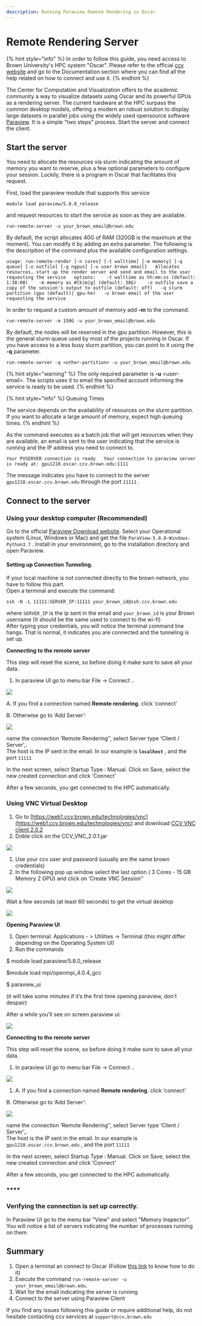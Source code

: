 ```yaml
---
description: Running Paraview Remote Rendering in Oscar
---
```


# Remote Rendering Server

{% hint style="info" %}
In order to follow this guide, you need access to Brown University's HPC system "Oscar". Please refer to the official [ccv website](https://ccv.brown.edu/) and go to the Documentation section where you can find all the help related on how to connect and use it.
{% endhint %}

The Center for Computation and Visualization offers to the academic community a way to visualize datasets using Oscar and its powerful GPUs as a rendering server. The current hardware at the HPC surpass the common desktop models, offering a modern an robust solution to display large datasets in parallel jobs using the widely used  opensource software [Paraview](https://www.paraview.org/). It is a simple "two steps" process. Start the server and connect the client.



## Start the server

You need to allocate the resources via slurm indicating the amount of memory you want to reserve, plus a few optional parameters to configure your session. Luckily, there is a program in Oscar that facilitates this request.

First, load the paraview module that supports this service

`module load paraview/5.8.0_release`

and request resources to start the service as soon as they are available.

`run-remote-server -u your_brown_email@brown.edu`

By default, the script allocates 40G of RAM \(320GB is the maximum at the moment\). You can modify it by adding an extra parameter. The following is the description of the command plus the available configuration settings.

`usage: run-remote-render [-n cores] [-t walltime] [-m memory] [-q queue] [-o outfile] [-g ngpus] [-u user brown email]  
Allocates resources, start up the render server and send and email to the user requesting the service  
options:   
-t walltime as hh:mm:ss (default: 1:30:00)   
-m memory as #[k|m|g] (default: 30G)   
-o outfile save a copy of the session's output to outfile (default: off)  
-q slurm partition (gpu (default)| gpu-he)  
-u brown email of the user requesting the service`

In order to request a custom amount of memory add **-m** to the command.

`run-remote-server -m 150G -u your_brown_email@brown.edu`

By default, the nodes will be reserved in the gpu partition. However, this is the general slurm queue used by most of the projects running in Oscar. If you have access to a  less busy slurm partition, you can point to it using the **-q** parameter.

`run-remote-server -q <other-partition> -u your_brown_email@brown.edu`

{% hint style="warning" %}
The only required parameter is **-u** &lt;user-email&gt;. The scripts uses it to email  the specified account informing the service is ready to be used.
{% endhint %}

{% hint style="info" %}
Queuing Times

The service depends on the availability of resources on the slurm partition. If you want to allocate a large amount of memory, expect high queuing times. 
{% endhint %}

As the command executes as a batch job that will get resources when they are available, an email is sent to the user indicating that the service is running and the IP address you need to connect to. 

`Your PVSERVER connection is ready  
 Your connection to paraview server is ready at: gpu1210.oscar.ccv.brown.edu:1111`  
  
The message indicates you have to connect to the server `gpu1210.oscar.ccv.brown.edu` through the port `11111` . 

## Connect to the server

### **Using your desktop computer \(Recommended\)**

Go to the official [Paraview Download website](https://www.paraview.org/download/). Select your Operational system \(Linux, Windows or Mac\) and get the file `ParaView-5.8.0-Windows-Python3.7` . Install in your environment, go to the installation directory and open Paraview.

#### Setting up Connection Tunneling.

If your local machine is not connected directly to the brown network, you have to follow this part.  
Open a terminal and execute the command:

`ssh -N -L 11111:SERVER_IP:11111 your_brown_id@ssh.ccv.brown.edu`

where `SERVER_IP` is the ip sent in the email and `your_brown_id` is your Brown username \(It should be the same used to connect to the wi-fi\)  
After typing  your credentials, you will notice the terminal command line hangs. That is normal, it indicates you are connected and the tunneling is set up.

**Connecting to the remote server**

This step will reset the scene, so before doing it make sure to save all your data.

1. In paraview UI go to menu bar File -&gt; Connect ..

![](../.gitbook/assets/4.png)

A. If you find a connection named **Remote rendering**. click ‘connect’

B. Otherwise go to ‘Add Server’:

![](../.gitbook/assets/5.png)

name the connection ‘Remote Rendering’’, select Server type ‘Client / Server’,**.**  
The host is the IP sent in the email. In our example is **`localhost`** , and the port `11111`

In the next screen, select Startup Type : Manual. Click on Save, select the new created connection and click ‘Connect’

 After a few seconds, you get connected to the HPC automatically.

### Using  VNC Virtual Desktop

1.  Go to [https://web1.ccv.brown.edu/technologies/vnc](https://web1.ccv.brown.edu/technologies/vnc) and download [CCV VNC client 2.0.2](https://brownbox.brown.edu/download.php?hash=fe8b9a93)
2. Doble click on the CCV\_VNC\_2.0.1.jar

![](../.gitbook/assets/0.png)

1. Use your ccv user and password \(usually are the same brown credentials\)
2. In the following pop up window select the last option \( 3 Cores - 15 GB Memory 2 GPU\) and click on ‘Create VNC Session’’

![](../.gitbook/assets/1.png)

 Wait a few seconds \(at least 60 seconds\) to get the virtual desktop

![](../.gitbook/assets/2.png)

**Opening Paraview UI**

1. Open terminal: Applications - &gt; Utilities -&gt; Terminal \(this might differ depending on the Operating System UI\)
2. Run the commands

$ module load paraview/5.8.0\_release

$module load mpi/openmpi\_4.0.4\_gcc

 $ paraview\_ui

\(it will take some minutes if it’s the first time opening paraview, don't despair\)

 After a while you’ll see on screen paraview ui:

![](../.gitbook/assets/3.png)

**Connecting to the remote server**

This step will reset the scene, so before doing it make sure to save all your data.

1. In paraview UI go to menu bar File -&gt; Connect ..

![](../.gitbook/assets/4.png)

1. A. If you find a connection named **Remote rendering**. click ‘connect’

B. Otherwise go to ‘Add Server’:

![](../.gitbook/assets/5.png)

name the connection ‘Remote Rendering’’, select Server type ‘Client / Server’,**.**  
The host is the IP sent in the email. In our example is `gpu1210.oscar.ccv.brown.edu`  , and the port `11111`

In the next screen, select Startup Type : Manual. Click on Save, select the new created connection and click ‘Connect’

 After a few seconds, you get connected to the HPC automatically.

### \*\*\*\*

### Verifying the connection is set up correctly.

In Paraview UI go to the menu bar "View" and select "Memory Inspector". You will notice a list of servers indicating the number of processes running on them



## Summary

1.  Open a terminal an connect to Oscar \(Follow [this link](https://docs.ccv.brown.edu/oscar/getting-started) to know how to do it\)
2.  Execute the command `run-remote-server -u your_brown_email@brown.edu`.
3.  Wait for the email indicating the server is running 
4. Connect to the server using Paraview Client



If you find any issues following this guide or require additional help, do not hesitate contacting ccv services at `support@ccv.brown.edu`



